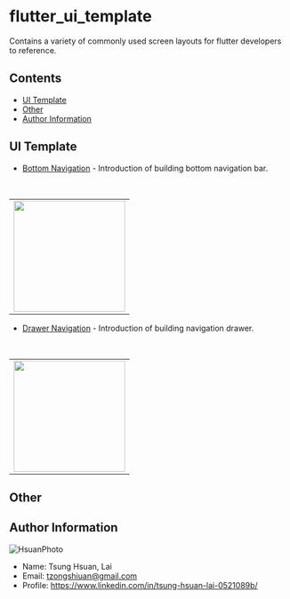 # flutter_ui_template
Contains a variety of commonly used screen layouts for flutter developers to reference.

## Contents

- [UI Template](#UI-Template)
- [Other](#Other)
- [Author Information](#Author-Information)

## UI Template

- [Bottom Navigation](https://github.com/tzongshiuan/flutter_ui_template/tree/master/lib/pages/bottom_navigation) - Introduction of building bottom navigation bar.
<br />
    <table><tr>
      <td style="text-align: center">
        <img src="" width="200"/>
      </td>
    </tr></table>

- [Drawer Navigation](https://github.com/tzongshiuan/flutter_ui_template/tree/master/lib/pages/drawer_navigation) - Introduction of building navigation drawer.
<br />
    <table><tr>
      <td style="text-align: center">
        <img src="151515" width="200"/>
      </td>
    </tr></table>

## Other

## Author Information
![HsuanPhoto](https://i.imgur.com/T50aHcd.jpg)

+ Name: Tsung Hsuan, Lai
+ Email: tzongshiuan@gmail.com
+ Profile: https://www.linkedin.com/in/tsung-hsuan-lai-0521089b/